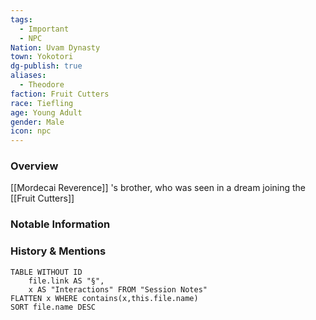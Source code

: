```yaml
---
tags:
  - Important
  - NPC
Nation: Uvam Dynasty
town: Yokotori
dg-publish: true
aliases:
  - Theodore
faction: Fruit Cutters
race: Tiefling
age: Young Adult
gender: Male
icon: npc
---
```


### Overview
[[Mordecai Reverence]] 's brother, who was seen in a dream joining the [[Fruit Cutters]]

### Notable Information


### History & Mentions
```dataview
TABLE WITHOUT ID
	file.link AS "§", 
	x AS "Interactions" FROM "Session Notes"
FLATTEN x WHERE contains(x,this.file.name) 
SORT file.name DESC
```

